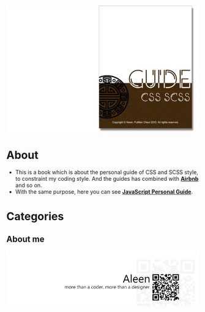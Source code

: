 <img src="./cover_read.jpg">

# About
- This is a book which is about the personal guide of CSS and SCSS style, to constraint my coding style. And the guides has combined with [**Airbnb**](https://github.com/airbnb/css) and so on.
- With the same purpose, here you can see [**JavaScript Personal Guide**](https://aleen42.gitbooks.io/javascript/content/).

# Categories



## About me
<a href="http://aleen42.github.io/" target="_blank" ><img src="./pic/tail.gif"></a>
